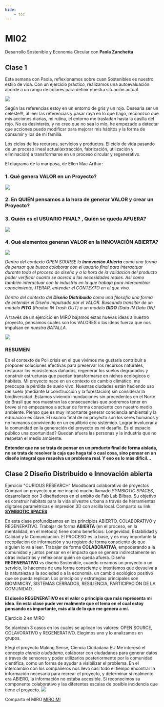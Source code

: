 ```yaml
---
hide:
    - toc
---
```


# MI02 

Desarrollo Sostenible y Economía Circular con **Paola Zanchetta**

##  Clase 1 


Esta semana con Paola,  reflexionamos sobre  cuan Sostenibles es nuestro estilo de vida. Con un ejercicio práctico, realizamos una autoevaluación acorde a un rango de colores para definir nuestra situación actual.

![](../images/MI02/ej1.JPG)


Según las referencias estoy en un entorno de  gris y un rojo. Desearía ser un celeste!!!, al leer las referencias y pasar raya en lo que hago, reconozco que mis acciones diarias, mi rutina, el entorno me trasladan hasta la casilla del rojo. No es desinterés, y no creo que no sea lo mío,  he empezado a detectar que acciones puedo modificar para mejorar mis hábitos y la forma de consumir y los de mi familia. 

Los ciclos de los recursos, servicios y productos. El ciclo de vida  pasando de un proceso lineal actual(extracción, fabricación, utilización y eliminación) a transformarse en un proceso circular y regenerativo.

El diagrama de la mariposa, de Ellen Mac Arthur:
 

### 1.	Qué genera VALOR en un Proyecto?

![](../images/MI01/EJ1.JPG)

### 2. En QUIÉN pensamos a la hora de generar VALOR y crear un Proyecto? 

### 3. Quién es el USUARIO FINAL? , Quién se queda AFUERA?

![](../images/MI01/EJ1b.JPG)

### 4. Qué elementos generan VALOR en la INNOVACIÓN ABIERTA?

![](../images/MI01/EJ1c.JPG)

*Dentro del contexto OPEN SOURSE  la **Innovación Abierta** como una forma de pensar que busca colaborar con el usuario final para interactuar durante todo el proceso de diseño y a la hora de la validación del producto poder verificar cuanto se acerca a las necesidades reales.  Así como también interactuar con la industria en la que trabaja para intercambiar conocimiento, ITERAR,  entender el CONTEXTO en el que vivo.*  

*Dentro del contexto del **Diseño Distribuido**  como una filosofía una forma de entender el Diseño impulsado por el VALOR. Buscando transitar de un modelo **PITO** (Produc IN Trash OUT) a un modelo **DIDO** (Data IN Data ON)*

A través de un ejercicio en MIRO bajamos estas nuevas ideas a nuestro proyecto, pensamos cuales son los VALORES o las ideas fuerza que nos impulsan en *nuestra BATALLA*.

![](../images/MI01/EJ2.JPG)

### RESUMEN

En el contexto de Poli crisis en el que vivimos me gustaría contribuir a proponer soluciones efectivas para preservar los recursos naturales, restaurar los ecosistemas dañados, regenerar los suelos degradados y construir estructuras que puedan transformarse en nichos ecológicos o hábitats.  Mi proyecto nace en un contexto de cambio climático,  me preocupa la pérdida de suelo vivo. Nuestras ciudades están haciendo uso del suelo (mediante la construcción y la forestación) sin considerar la biodiversidad.  Estamos viviendo inundaciones sin precedentes en el Norte de Brasil que nos muestran las consecuencias que podremos tener en breve si no empezamos a actuar de forma consciente con nuestro medio ambiente. Pienso que es muy importante generar conciencia ambiental y la educación es clave.
El usuario final de mi proyecto son los seres humanos y no humanos conviviendo en un  equilibrio eco sistémico. Lograr involucrar a la comunidad en la generación del proyecto es mi desafío.  Es el espacio público una oportunidad? 
Quedan afuera las personas y la industria que no respetan el medio ambiente.

**Entender que no se trata de pensar en un producto final de forma aislada, no se trata de resolver la caja que haga tal o cual cosa, sino pensar en un diseño integral que resuelva un problema real. Y eso es lo más difícil...**

##  Clase 2 **Diseño Distribuido e Innovación abierta**

Ejercicio "CURIOUS RESEARCH"
Moodboard colaborativo de proyectos
Comparí un proyecto que me inspiró mucho llamado *SYMBIOTIC SPACES*, desarrollado por 3 diseñadores en el ambito de Fab Lab Bilbao. Su objetivo es construir hábitats para la vida silvestre urbana a través de herramientas digitales paramétricas e impresión 3D con arcilla local.
Comparto su link **[SYMBIOTIC SPACES](https://espacioopen.com/symbiotic-spaces-impresion-3d-para-crear-habitats-salvajes%ef%bf%bc/)**

En esta clase profundizamos en los principios ABIERTO, COLABORATIVO y REGENERATIVO.
Trabajar de forma **ABIERTA** (en el proceso, en la mentalidad, en el método) tiene como beneficios: Longevidad, Estabilidad y Calidad y la Comunicación.  El PROCESO es la base, y es muy importante la recopilación de información y su registro de forma consciente de que alguien lo va a leer.
Trabajar de forma **COLABORATIVA**, empoderando a la comunidad y juntos pensar en el impacto que se genera indirectamente en otras industrias y reflexionar quién se queda afuera.
Diseño **REGENERATIVO** vs diseño Sostenible, cuando creamos un proyecto o un servicio,  lo hacemos de una forma consciente e intentamos que devuelva a la naturaleza a la sociedad o a la economía, un cambio ecológico positivo que se pueda replicar.  Los principios y estrategias principales son BIOMIMICRY,  SISTEMAS CERRADOS, RESILIENCIA, PARTICIPACIÓN DE LA COMUNIDAD.

**El diseño REGENERATIVO es el valor o principio que más representa mi idea. En esta clase pude ver realmente que el tema en el cual estoy  pensando es importante, más allá de lo que me genera  a mí.**

Ejercicio 2 en MIRO

Se plantean 3 casos en los cuales se aplican los valores: OPEN SOURCE, COLAVORATIVO y REGENERATIVO. Elegimos uno y lo analizamos en grupos.

Elegí el proyecto Making Sense, Ciencia Ciudadana EU
Me interesó el concepto *ciencia ciudadana*, colaborar con ciudadanos para generar datos a traves de sensores y poder utilizarlos posteriormente por la comunidad científica, como un forma de ayudar a visibilizar el problema.
En el intercambio con los compañeros nos llevó casi todo el tiempo encontrar la información necesaria para recrear el proyecto, y determinar si realmente era ABIERO, la información no estaba accesible.
Si reconocimos su componente colaborativo y las diferentes escalas de posible incidencia que tiene el proyecto. 
![](../images/MI01/EJ4.JPG)

Comparto el MIRO [MIRO MI](https://miro.com/app/board/uXjVKMo0rPU=/)

